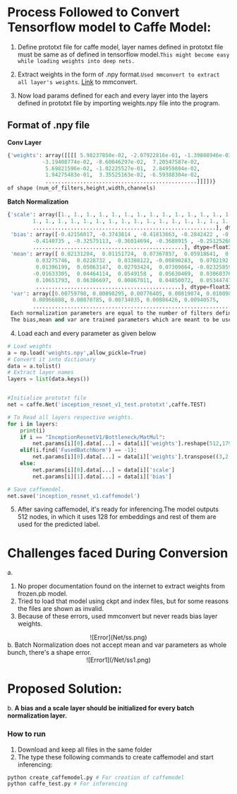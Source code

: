 # Process Followed to Convert Tensorflow model to Caffe Model:

1. Define prototxt file for caffe model, layer names defined in prototxt file must be same as of defined in tensorflow model.```This might become easy while loading weights into deep nets.``` 

2. Extract weights in the form of .npy format.```Used mmconvert to extract all layer's weights```. [Link](https://github.com/microsoft/MMdnn) to mmconvert.

3. Now load params defined for each and every layer into the layers defined in prototxt file by importing weights.npy file into the program.
## Format of .npy file
**Conv Layer**

```python
{'weights': array([[[[ 5.98237850e-02, -2.07922816e-01, -1.39808946e-03,
           -3.19408774e-02, -8.60046297e-02,  7.20547587e-02,
            5.69821596e-02, -1.02225527e-01,  2.84959804e-02,
            1.94275483e-01,  3.35525163e-02, -6.59388304e-02,
            ................................................]]]])}
of shape (num_of_filters,height,width,channels)
```
**Batch Normalization**

```python
{'scale': array([1., 1., 1., 1., 1., 1., 1., 1., 1., 1., 1., 1., 1., 1., 1., 1., 1.,
        1., 1., 1., 1., 1., 1., 1., 1., 1., 1., 1., 1., 1., 1., 1., 1., 1.,
        ..........................................................], dtype=float32),
 'bias': array([-0.42156017, -0.3743814 , -0.41813663, -0.2842422 , -0.22323455,
        -0.4140735 , -0.32575113, -0.36014694, -0.3688915 , -0.25125268,
        ................................................], dtype=float32),
 'mean': array([ 0.02131204,  0.01151724,  0.07367857,  0.05918641,  0.03779788,
         0.03275746,  0.0228732 ,  0.03388122, -0.00890283,  0.0702192 ,
         0.01396199,  0.05063147,  0.02793424,  0.07309864, -0.02325859,
        -0.01633305,  0.04464114,  0.0549158 ,  0.05630469,  0.03060376,
         0.10651793,  0.06386697,  0.00867011,  0.04050072,  0.05344747,
         ..............................................], dtype=float32),
 'var': array([0.00759798, 0.00898295, 0.00776405, 0.00819074, 0.01009827,
        0.00966888, 0.00870785, 0.00734035, 0.00886426, 0.00940575,
        ...................................................................)}
 Each normalization parameters are equal to the number of filters defined for every convolution.
 The bias,mean and var are trained parameters which are meant to be used during inferencing.
```

4. Load each and every parameter as given below
```python
# Load weights
a = np.load('weights.npy',allow_pickle=True)
# Convert it into dictionary
data = a.tolist()
# Extract layer names
layers = list(data.keys())


#Initialize prototxt file
net = caffe.Net('inception_resnet_v1_test.prototxt',caffe.TEST)

# To Read all layers respective weights.
for i in layers: 
    print(i)
    if i == "InceptionResnetV1/Bottleneck/MatMul":
        net.params[i][0].data[...] = data[i]['weights'].reshape(512,1792) 
    elif(i.find('FusedBatchNorm') == -1):
        net.params[i][0].data[...] = data[i]['weights'].transpose((3,2,0,1)) 
    else:
        net.params[i][0].data[...] = data[i]['scale']
        net.params[i][1].data[...] = data[i]['bias']

# Save caffemodel.
net.save('inception_resnet_v1.caffemodel')
````
5. After saving caffemodel, it's ready for inferencing.The model outputs 512 nodes, in which it uses 128 for embeddings and rest of them are used for the predicted label.

# Challenges faced During Conversion

a.
1. No proper documentation found on the internet to extract weights from frozen.pb model.
2. Tried to load that model using ckpt and index files, but for some reasons the files are shown as invalid.
3. Because of these errors, used mmconvert but never reads bias layer weights.
<div align="center">
![Error](Net/ss.png)
</div>
b. Batch Normalization does not accept mean and var parameters as whole bunch, there's a shape error.
<div align="center">
![Error1](/Net/ss1.png)
</div>  

# Proposed Solution:
b.  **A bias and a scale layer should be initialized for every batch normalization layer.**

### How to run
1. Download and keep all files in the same folder
2. The type these following commands to create caffemodel and start inferencing:
```python
python create_caffemodel.py # For creation of caffemodel
python caffe_test.py # For inferencing
```
